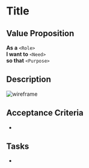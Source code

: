 # Title

## Value Proposition

**As a** `<Role>` <br>
**I want to** `<Need>` <br>
**so that** `<Purpose>` <br>

## Description

![wireframe](./assets/scribble-movie-detail-page.png)

## Acceptance Criteria

-

## Tasks

-
